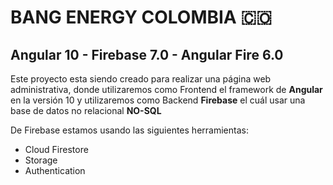 # BANG ENERGY COLOMBIA 🇨🇴
## Angular 10 - Firebase 7.0 - Angular Fire 6.0

Este proyecto esta siendo creado para realizar una página web administrativa, donde utilizaremos como Frontend el framework de **Angular** en la versión 10 y utilizaremos como Backend **Firebase** el cuál usar una base de datos no relacional **NO-SQL**

De Firebase estamos usando las siguientes herramientas:
* Cloud Firestore
* Storage
* Authentication